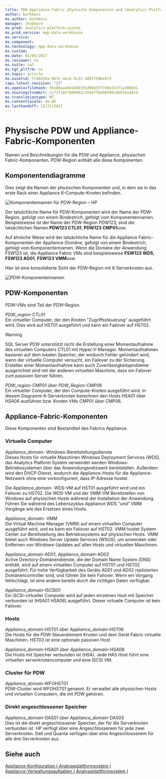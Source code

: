 ```yaml
---
title: PDW Appliance Fabric physische Komponenten und (Analytics Platform System)
author: barbkess
ms.author: barbkess
manager: jhubbard
ms.prod: analytics-platform-system
ms.prod_service: mpp-data-warehouse
ms.service: 
ms.component: 
ms.technology: mpp-data-warehouse
ms.custom: 
ms.date: 01/05/2017
ms.reviewer: na
ms.suite: sql
ms.tgt_pltfrm: na
ms.topic: article
ms.assetid: 7748d3da-0b7c-4ec6-9c22-4897758ba573
caps.latest.revision: "17"
ms.openlocfilehash: 95e80aaa641b04391d96b55f7491e21f1a30b6d1
ms.sourcegitcommit: cc71f1027884462c359effb898390c8d97eaa414
ms.translationtype: MT
ms.contentlocale: de-DE
ms.lasthandoff: 12/21/2017
---
```

# <a name="pdw-and-appliance-fabric-physical-components"></a>Physische PDW und Appliance-Fabric-Komponenten
Namen und Beschreibungen für die PDW und Appliance, physischen Fabric-Komponenten. PDW-Region enthält alle diese Komponenten.  
  
<!-- MISSING LINKS See also [HDInsight Physical Components &#40;Analytics Platform System&#41;](hdinsight-physical-components.md).  -->  
  
## <a name="diagrams"></a>Komponentendiagramme  
Dies zeigt die Namen der physischen Komponenten und, in dem sie in das erste Rack einer Appliance 6-Compute-Knoten befinden.  
  
![Komponentennamen für PDW-Region – HP](./media/pdw-and-appliance-fabric-physical-components/APS_HW_ComponentNames-HP.png "APS_HW_ComponentNames HP")  
  
Der tatsächliche Name für PDW-Komponenten wird der Name der PDW-Region, gefolgt von einem Bindestrich, gefolgt vom Komponentennamen. Beispielsweise ist der Name der PDW-Region PDW123, sind die tatsächlichen Namen **PDW123 CTL01**, **PDW123 CMP01**usw.  
  
Auf ähnliche Weise wird der tatsächliche Name für die Appliance Fabric-Komponenten der Appliance-Domäne, gefolgt von einem Bindestrich, gefolgt vom Komponentennamen. Wenn die Domäne der Anwendung FSW123 ist, die Appliance Fabric VMs sind beispielsweise **FSW123 WDS**, **FSW123 AD01**, **FSW123 VMM**usw.  
  
Hier ist eine konsolidierte Sicht der PDW-Region mit 6 Serverknoten aus.  
  
![PDW-Komponentennamen](./media/pdw-and-appliance-fabric-physical-components/APS_HW_Names.png "APS_HW_Names")  
  
## <a name="pdw"></a>PDW-Komponenten  
PDW-VMs sind Teil der PDW-Region.  
  
*PDW_region*-CTL01  
Ein virtueller Computer, der den Knoten "Zugriffssteuerung" ausgeführt wird. Dies wird auf HST01 ausgeführt und kann ein Failover auf HST02.  
  
> [!WARNING]  
> SQL Server PDW unterstützt nicht die Erstellung einer Momentaufnahme des virtuellen Computers CTL01 mit Hyper-V-Manager. Momentaufnahmen basieren auf dem lokalen Speicher, der wodurch Fehler gehindert wird, wenn der virtuelle Computer versucht, ein Failover zu der Sicherung. Erstellen einer Momentaufnahme kann auch Zuverlässigkeitsprobleme ausgerichtet sind mit der anderen virtuellen Maschine, dass ein Failover zum passiven Server führen.  
  
*PDW_region*-CMP01 über *PDW_Region*-CMP06  
Ein virtueller Computer, der den Compute-Knoten ausgeführt wird. In diesem Diagramm 6-Serverknoten berechnen den Hosts HSA01 über HSA06 ausführen bzw. Knoten VMs CMP01 über CMP06.  
  
## <a name="fabric"></a>Appliance-Fabric-Komponenten  
Diese Komponenten sind Bestandteil des Fabrics Appliance.  
  
### <a name="virtual-machines"></a>Virtuelle Computer  
*Appliance_domain*- Windows-Bereitstellungsdienste  
Dieses Hosts für virtuelle Maschinen Windows Deployment Services (WDS), das Analytics Platform System verwendet werden Windows-Betriebssystemen über das Anwendungsnetzwerk bereitstellen. Außerdem wird den DHCP-Dienst, wodurch die Appliance-Hosts für die Appliance-Netzwerk ohne eine vorkonfiguriert, dass IP-Adresse hostet.  
  
Die *Appliance_domain*- WDS-VM auf HST01 ausgeführt wird und ein Failover zu HST02. Die WDS-VM und der VMM-VM Bereitstellen von Windows auf physischen Hosts während der Installation der Anwendung. Führen Sie während des Lebenszyklus Appliance WDS "und" VMM Vorgänge wie das Ersetzen eines Hosts.  
  
*Appliance_domain*– VMM  
Die Virtual Machine Manager (VMM) auf einem virtuellen Computer ausgeführt wird, und es kann ein Failover auf HST02. VMM hostet System Center zur Bereitstellung des Betriebssystems auf physischen Hosts. VMM bietet auch Windows Server Update Services (WSUS), um anwenden oder Entfernen von Windows-Updates auf allen Hosts und virtuellen Maschinen.  
  
*Appliance_domain*-AD01, *Appliance_domain*-AD02  
Active Directory-Domänendienste, die der Domain Name System (DNS) enthält, wird auf einem virtuellen Computer auf HST01 und HST02 ausgeführt. Für hohe Verfügbarkeit des Geräts AD01 und AD02 replizierten Domänencontroller sind, und führen Sie kein Failover. Wenn ein Vorgang fehlschlägt, ist eine andere bereits durch die richtigen Daten verfügbar.  
  
*Appliance_domain*-ISCSI01  
Ein iSCSI-virtueller Computer wird auf jeden einzelnen Host mit Speicher verbunden ist (HSA01 HSA06) ausgeführt. Dieser virtuelle Computer ist kein Failover.  
  
### <a name="hosts"></a>Hosts  
*Appliance_domain*-HST01 über *Appliance_domain*-HST06  
Die Hosts für die PDW-Steuerelement Knoten und dem Gerät Fabric virtuelle Maschinen. HST03 ist eine optionale passiven Host.  
  
*Appliance_domain*-HSA01 über *Appliance_domain*-HSA08  
Die Hosts mit Speicher verbunden ist (HSA). Jede HAS Host führt eine virtuellen serverknotencomputer und eine ISCSI VM.  
  
### <a name="cluster-for-pdw"></a>Cluster für PDW  
*Appliance_domain*-WFOHST01  
PDW-Cluster wird WFOHST01 genannt. Er verwaltet alle physischen Hosts und virtuellen Computern, die mit PDW gehören.  
  
### <a name="direct-attached-storage"></a>Direkt angeschlossener Speicher  
*Appliance_domain*-DAS01 über *Appliance_domain*-DAS03  
Dies ist die direkt angeschlossener Speicher, der für die Serverknoten verbunden ist. HP verfügt über eine Angeschlossenem für jede zwei Serverknoten. Dell und Quanta verfügen über eine Angeschlossenem für alle drei Serverknoten aus.  
  
## <a name="see-also"></a>Siehe auch  
<!-- MISSING LINKS [Hardware Configurations &#40;Analytics Platform System&#41;](../architecture/hardware-configurations.md)  -->  
[Appliance-Konfiguration &#40; Analyseplattformsystem &#41;](appliance-configuration.md)  
[Appliance-Verwaltungsaufgaben &#40; Analyseplattformsystem &#41;](appliance-management-tasks.md)  
  
